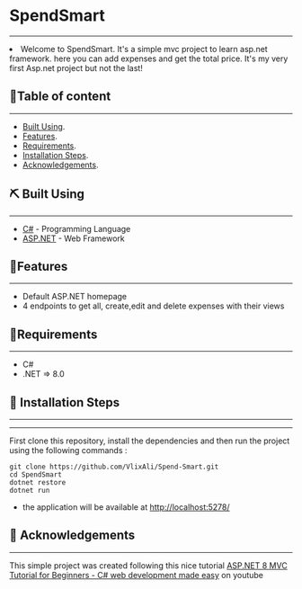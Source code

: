 # SpendSmart
<p align="center">
</p>

---
<li> Welcome to SpendSmart. It's a simple mvc project to learn asp.net framework. here you can add expenses and get the total price.
It's my very first Asp.net project but not the last!</li>

##  📝Table of content

---
- [Built Using](#built).
- [Features](#features).
- [Requirements](#requirements).
- [Installation Steps](#installation).
- [Acknowledgements](#acknowledgements).


## ⛏️ Built Using <a name = "built"></a>

---
- [C#](https://learn.microsoft.com/en-us/dotnet/csharp/) - Programming Language
- [ASP.NET](https://learn.microsoft.com/en-us/aspnet/core/?view=aspnetcore-8.0) - Web Framework

## 🧐Features <a name = "features"></a>

---

- Default ASP.NET homepage
- 4 endpoints to get all, create,edit and delete expenses with their views 


## 🔧Requirements <a name = "requirements"></a>

---
- C# 
- .NET => 8.0

## 🚀 Installation Steps <a name = "installation"></a>

---

---
First clone this repository, install the dependencies and then run the project using the following commands : 

````
git clone https://github.com/VlixAli/Spend-Smart.git
cd SpendSmart
dotnet restore
dotnet run
````

- the application will be available at [http://localhost:5278/](http://localhost:5278/)

## 🎉 Acknowledgements <a name = "acknowledgements"></a>

---
This simple project was created following this nice tutorial 
[ASP.NET 8 MVC Tutorial for Beginners - C# web development made easy](https://www.youtube.com/watch?v=xuFdrXqpPB0)
 on youtube